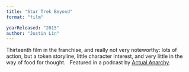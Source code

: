 ```yaml
---
title: "Star Trek Beyond"
format: "film"

yearReleased: "2015"
author: "Justin Lin"
---
```

Thirteenth film in the franchise, and really not very  noteworthy: lots of action, but a token storyline, little character interest,  and very little in the way of food for thought.
 
Featured in a podcast by <a href="http://www.actualanarchy.com/2017/05/07/episode-21-star-trek-beyond-14228/"> Actual Anarchy</a>.
